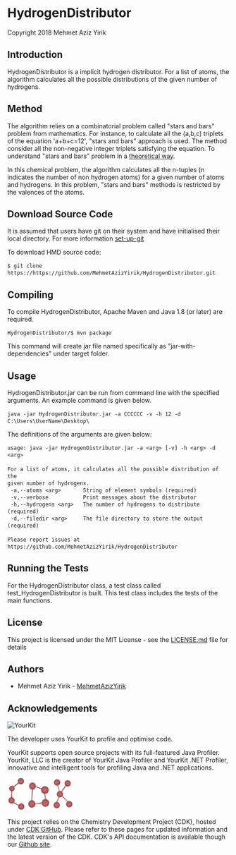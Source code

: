 # HydrogenDistributor

Copyright 2018 Mehmet Aziz Yirik

## Introduction

HydrogenDistributor is a implicit hydrogen distributor. For a list of atoms, the algorithm calculates all the possible distributions of the given number of hydrogens.

## Method 

The algorithm relies on a combinatorial problem called "stars and bars" problem from mathematics. For instance, to calculate all the (a,b,c) triplets of the equation 'a+b+c=12', "stars and bars" approach is used. The method consider all the non-negative integer triplets satisfying the equation. To understand "stars and bars" problem in a [theoretical way](https://en.wikipedia.org/wiki/Stars_and_bars_(combinatorics)). 

In this chemical problem, the algorithm calculates all the n-tuples (n indicates the number of non hydrogen atoms) for a given number of atoms and hydrogens. In this problem, "stars and bars" methods is restricted by the valences of the atoms. 

## Download Source Code

It is assumed that users have git on their system and have initialised their local directory. For more information [set-up-git](https://help.github.com/articles/set-up-git/ )

To download HMD source code:

```
$ git clone https://https://github.com/MehmetAzizYirik/HydrogenDistributor.git
```
## Compiling

To compile HydrogenDistributor, Apache Maven and Java 1.8 (or later) are required.
```
HydrogenDistributor/$ mvn package
```
This command will create jar file named specifically as "jar-with-dependencies" under target folder.

## Usage

HydrogenDistributor.jar can be run from command line with the specified arguments. An example command is given below.

```
java -jar HydrogenDistributor.jar -a CCCCCC -v -h 12 -d C:\Users\UserName\Desktop\
```

The definitions of the arguments are given below:

```
usage: java -jar HydrogenDistributor.jar -a <arg> [-v] -h <arg> -d <arg>

For a list of atoms, it calculates all the possible distribution of the
given number of hydrogens.
 -a,--atoms <arg>       String of element symbols (required)
 -v,--verbose           Print messages about the distributor
 -h,--hydrogens <arg>   The number of hydrogens to distribute (required)
 -d,--filedir <arg>     The file directory to store the output (required)

Please report issues at https://github.com/MehmetAzizYirik/HydrogenDistributor

```

## Running the Tests

For the HydrogenDistributor class, a test class called test_HydrogenDistributor is built. This test class includes the tests of the main functions. 

## License
This project is licensed under the MIT License - see the [LICENSE.md](https://github.com/MehmetAzizYirik/HydrogenDistributor/blob/master/LICENSE) file for details

## Authors

 - Mehmet Aziz Yirik - [MehmetAzizYirik](https://github.com/MehmetAzizYirik)
 
## Acknowledgements
![YourKit](https://camo.githubusercontent.com/97fa03cac759a772255b93c64ab1c9f76a103681/68747470733a2f2f7777772e796f75726b69742e636f6d2f696d616765732f796b6c6f676f2e706e67)

The developer uses YourKit to profile and optimise code.

YourKit supports open source projects with its full-featured Java Profiler. YourKit, LLC is the creator of YourKit Java Profiler and YourKit .NET Profiler, innovative and intelligent tools for profiling Java and .NET applications.

![cdk](https://github.com/MehmetAzizYirik/HMD/blob/master/cdk.png)

This project relies on the Chemistry Development Project (CDK), hosted under [CDK GitHub](http://cdk.github.io/). Please refer to these pages for updated information and the latest version of the CDK. CDK's API documentation is available though our [Github site](http://cdk.github.io/cdk/).


